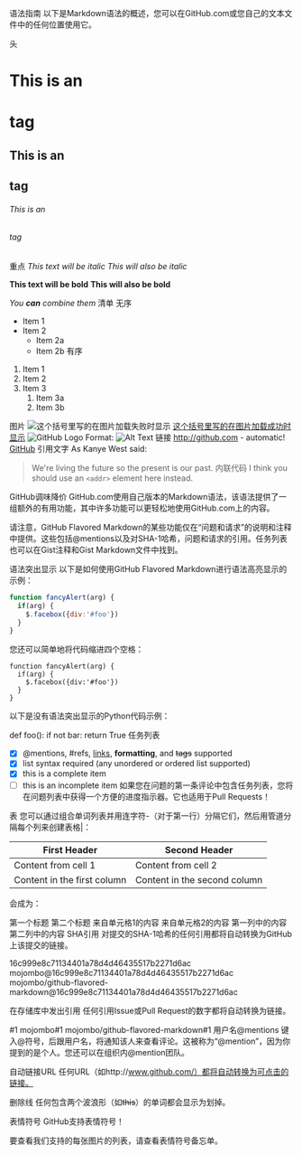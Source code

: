 语法指南
以下是Markdown语法的概述，您可以在GitHub.com或您自己的文本文件中的任何位置使用它。

头
# This is an <h1> tag
## This is an <h2> tag
###### This is an <h6> tag
重点
*This text will be italic*
_This will also be italic_

**This text will be bold**
__This will also be bold__

_You **can** combine them_
清单
无序
* Item 1
* Item 2
  * Item 2a
  * Item 2b
有序
1. Item 1
1. Item 2
1. Item 3
   1. Item 3a
   1. Item 3b

图片
![这个括号里写的在图片加载失败时显示](图片网址)
[这个括号里写的在图片加载成功时显示](./test1.png)
![GitHub Logo](./test1.png)
Format: ![Alt Text](url)
链接
http://github.com - automatic!
[GitHub](http://github.com)
引用文字
As Kanye West said:

> We're living the future so
> the present is our past.
内联代码
I think you should use an
`<addr>` element here instead.

GitHub调味降价
GitHub.com使用自己版本的Markdown语法，该语法提供了一组额外的有用功能，其中许多功能可以更轻松地使用GitHub.com上的内容。

请注意，GitHub Flavored Markdown的某些功能仅在“问题和请求”的说明和注释中提供。这些包括@mentions以及对SHA-1哈希，问题和请求的引用。任务列表也可以在Gist注释和Gist Markdown文件中找到。

语法突出显示
以下是如何使用GitHub Flavored Markdown进行语法高亮显示的示例：

```javascript
function fancyAlert(arg) {
  if(arg) {
    $.facebox({div:'#foo'})
  }
}
```
您还可以简单地将代码缩进四个空格：

    function fancyAlert(arg) {
      if(arg) {
        $.facebox({div:'#foo'})
      }
    }
以下是没有语法突出显示的Python代码示例：

def foo():
    if not bar:
        return True
任务列表
- [x] @mentions, #refs, [links](), **formatting**, and <del>tags</del> supported
- [x] list syntax required (any unordered or ordered list supported)
- [x] this is a complete item
- [ ] this is an incomplete item
如果您在问题的第一条评论中包含任务列表，您将在问题列表中获得一个方便的进度指示器。它也适用于Pull Requests！

表
您可以通过组合单词列表​​并用连字符-（对于第一行）分隔它们，然后用管道分隔每个列来创建表格|：

First Header | Second Header
------------ | -------------
Content from cell 1 | Content from cell 2
Content in the first column | Content in the second column

会成为：

第一个标题	第二个标题
来自单元格1的内容	来自单元格2的内容
第一列中的内容	第二列中的内容
SHA引用
对提交的SHA-1哈希的任何引用都将自动转换为GitHub上该提交的链接。

16c999e8c71134401a78d4d46435517b2271d6ac
mojombo@16c999e8c71134401a78d4d46435517b2271d6ac
mojombo/github-flavored-markdown@16c999e8c71134401a78d4d46435517b2271d6ac

在存储库中发出引用
任何引用Issue或Pull Request的数字都将自动转换为链接。

#1
mojombo#1
mojombo/github-flavored-markdown#1
用户名@mentions
键入@符号，后跟用户名，将通知该人来查看评论。这被称为“@mention”，因为你提到的是个人。您还可以在组织内@mention团队。

自动链接URL
任何URL（如http://www.github.com/）都将自动转换为可点击的链接。

删除线
任何包含两个波浪形（如~~this~~）的单词都会显示为划掉。

表情符号
GitHub支持表情符号！

要查看我们支持的每张图片的列表，请查看表情符号备忘单。
